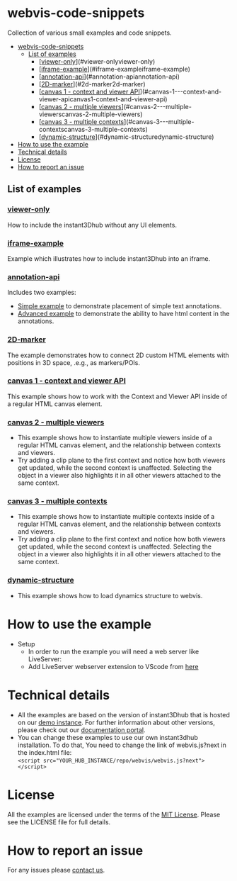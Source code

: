 # webvis-code-snippets

Collection of various small examples and code snippets.
<!-- TOC -->

- [webvis-code-snippets](#webvis-code-snippets)
    - [List of examples](#list-of-examples)
        - [[viewer-only](./viewer-only/)](#viewer-onlyviewer-only)
        - [[iframe-example](./iframe-example/)](#iframe-exampleiframe-example)
        - [[annotation-api](./annotation-api/)](#annotation-apiannotation-api)
        - [[2D-marker](./2D-marker/)](#2d-marker2d-marker)
        - [[canvas 1 - context and viewer API](./canvas1-context-and-viewer-API/)](#canvas-1---context-and-viewer-apicanvas1-context-and-viewer-api)
        - [[canvas 2 - multiple viewers](./canvas-2-multiple-viewers/)](#canvas-2---multiple-viewerscanvas-2-multiple-viewers)
        - [[canvas 3 - multiple contexts](./canvas-3-multiple-contexts/)](#canvas-3---multiple-contextscanvas-3-multiple-contexts)
        - [[dynamic-structure](./dynamic-structure/)](#dynamic-structuredynamic-structure)
- [How to use the example](#how-to-use-the-example)
- [Technical details](#technical-details)
- [License](#license)
- [How to report an issue](#how-to-report-an-issue)

<!-- /TOC -->
 
## List of examples

### [viewer-only](./viewer-only/)

How to include the instant3Dhub without any UI elements.

### [iframe-example](./iframe-example/)

Example which illustrates how to include instant3Dhub into an iframe.

### [annotation-api](./annotation-api/)

Includes two examples:
- [Simple example](./annotation-api/index.html) to demonstrate placement of simple text annotations. 
- [Advanced example](./annotation-api/annotation_advance.html) to demonstrate the ability to have html content in the annotations.

### [2D-marker](./2D-marker/)

The example demonstrates how to connect 2D custom HTML elements with positions in 3D space, .e.g., as markers/POIs.

### [canvas 1 - context and viewer API](./canvas1-context-and-viewer-API/)

This example shows how to work with the Context and Viewer API inside of a regular HTML canvas element.

### [canvas 2 - multiple viewers](./canvas-2-multiple-viewers/)

- This example shows how to instantiate multiple viewers inside of a regular HTML canvas element, and the relationship between contexts and viewers.
- Try adding a clip plane to the first context and notice how both viewers get updated, while the second context is unaffected. Selecting the object in a viewer also highlights it in all other viewers attached to the same context.

### [canvas 3 - multiple contexts](./canvas-3-multiple-contexts/)

- This example shows how to instantiate multiple contexts inside of a regular HTML canvas element, and the relationship between contexts and viewers.
- Try adding a clip plane to the first context and notice how both viewers get updated, while the second context is unaffected. Selecting the object in a  viewer also highlights it in all other viewers attached to the same context.

### [dynamic-structure](./dynamic-structure/)

- This example shows how to load dynamics structure to webvis.

# How to use the example

- Setup
  - In order to run the example you will need a web server like LiveServer:
  - Add LiveServer webserver extension to VScode from [here](https://marketplace.visualstudio.com/items?itemName=ritwickdey.LiveServer)

# Technical details

- All the examples are based on the version of instant3Dhub that is hosted on our [demo instance](https://demo.threedy.io). For further information about other versions, please check out our [documentation portal](https://docs.threedy.io).
- You can change these examples to use our own instant3dhub installation. To do that, You need to change the link of webvis.js?next in the index.html file:  
  `<script src="YOUR_HUB_INSTANCE/repo/webvis/webvis.js?next"></script>`

# License

All the examples are licensed under the terms of the [MIT License](./LICENSE). Please see the LICENSE file for full details.

# How to report an issue

For any issues please [contact us](mailto:github-threedy@threedy.io).
